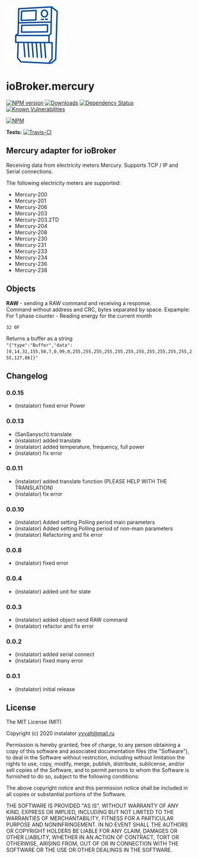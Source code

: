 ![Logo](admin/mercury.png)
# ioBroker.mercury

[![NPM version](http://img.shields.io/npm/v/iobroker.mercury.svg)](https://www.npmjs.com/package/iobroker.mercury)
[![Downloads](https://img.shields.io/npm/dm/iobroker.mercury.svg)](https://www.npmjs.com/package/iobroker.mercury)
[![Dependency Status](https://img.shields.io/david/instalator/iobroker.mercury.svg)](https://david-dm.org/instalator/iobroker.mercury)
[![Known Vulnerabilities](https://snyk.io/test/github/instalator/ioBroker.mercury/badge.svg)](https://snyk.io/test/github/instalator/ioBroker.mercury)

[![NPM](https://nodei.co/npm/iobroker.mercury.png?downloads=true)](https://nodei.co/npm/iobroker.mercury/)

**Tests:** [![Travis-CI](http://img.shields.io/travis/instalator/ioBroker.mercury/master.svg)](https://travis-ci.org/instalator/ioBroker.mercury)

## Mercury adapter for ioBroker

Receiving data from electricity meters Mercury.
Supports TCP / IP and Serial connections.

The following electricity meters are supported:
* Mercury-200
* Mercury-201
* Mercury-206
* Mercury-203
* Mercury-203.2TD
* Mercury-204
* Mercury-208
* Mercury-230
* Mercury-231
* Mercury-233
* Mercury-234
* Mercury-236
* Mercury-238

## Objects
**RAW** - sending a  RAW command and receiving a response.  
Command without address and CRC, bytes separated by space. Expample:  
For 1 phase counter - Reading energy for the current month
```
32 0F
```
Returns a buffer as a string    
```"{"type":"Buffer","data":[0,14,31,155,50,7,0,99,0,255,255,255,255,255,255,255,255,255,255,255,255,127,86]}"```

## Changelog

### 0.0.15
* (instalator) fixed error Power

### 0.0.13
* (SanSanysch) translate
* (instalator) added translate
* (instalator) added temperature, frequency, full power
* (instalator) fix error

### 0.0.11
* (instalator) added translate function (PLEASE HELP WITH THE TRANSLATION)
* (instalator) fix error

### 0.0.10
* (instalator) Added setting Polling period main parameters
* (instalator) Added setting Polling period of non-main parameters
* (instalator) Refactoring and fix error

### 0.0.8
* (instalator) fixed error

### 0.0.4
* (instalator) added unit for state

### 0.0.3
* (instalator) added object send RAW command
* (instalator) refactor and fix error

### 0.0.2
* (instalator) added serial connect
* (instalator) fixed many error

### 0.0.1
* (instalator) initial release

## License
The MIT License (MIT)

Copyright (c) 2020 instalator <vvvalt@mail.ru>

Permission is hereby granted, free of charge, to any person obtaining a copy
of this software and associated documentation files (the "Software"), to deal
in the Software without restriction, including without limitation the rights
to use, copy, modify, merge, publish, distribute, sublicense, and/or sell
copies of the Software, and to permit persons to whom the Software is
furnished to do so, subject to the following conditions:

The above copyright notice and this permission notice shall be included in all
copies or substantial portions of the Software.

THE SOFTWARE IS PROVIDED "AS IS", WITHOUT WARRANTY OF ANY KIND, EXPRESS OR
IMPLIED, INCLUDING BUT NOT LIMITED TO THE WARRANTIES OF MERCHANTABILITY,
FITNESS FOR A PARTICULAR PURPOSE AND NONINFRINGEMENT. IN NO EVENT SHALL THE
AUTHORS OR COPYRIGHT HOLDERS BE LIABLE FOR ANY CLAIM, DAMAGES OR OTHER
LIABILITY, WHETHER IN AN ACTION OF CONTRACT, TORT OR OTHERWISE, ARISING FROM,
OUT OF OR IN CONNECTION WITH THE SOFTWARE OR THE USE OR OTHER DEALINGS IN THE
SOFTWARE.
